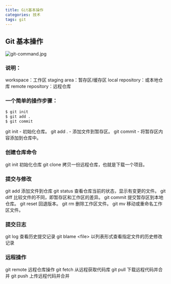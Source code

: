 ```yaml
---
title: Git基本操作
categories: 技术
tags: git
---
```

  ## Git 基本操作

  ![git-command.jpg](https://www.runoob.com/wp-content/uploads/2015/02/git-command.jpg)
  
  ### 说明：
  
  workspace：工作区
  staging area：暂存区/缓存区
  local repository：或本地仓库
  remote repository：远程仓库
  
  ### 一个简单的操作步骤：
  
  ``` bash
  $ git init    
  $ git add .    
  $ git commit  
  ```
  
  git init - 初始化仓库。
  git add . - 添加文件到暂存区。
  git commit - 将暂存区内容添加到仓库中。
  
  ### 创建仓库命令
  
  git init	初始化仓库
  git clone	拷贝一份远程仓库，也就是下载一个项目。
  
  ### 提交与修改
  
  git add	添加文件到仓库
  git status	查看仓库当前的状态，显示有变更的文件。
  git diff	比较文件的不同，即暂存区和工作区的差异。
  git commit	提交暂存区到本地仓库。
  git reset	回退版本。
  git rm	删除工作区文件。
  git mv	移动或重命名工作区文件。
  
  ### 提交日志
  
  git log	查看历史提交记录
  git blame \<file\>	以列表形式查看指定文件的历史修改记录
  
  ### 远程操作
  
  git remote	远程仓库操作
  git fetch	从远程获取代码库
  git pull	下载远程代码并合并
  git push	上传远程代码并合并